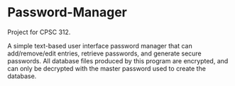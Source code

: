 # Password-Manager
<p>Project for CPSC 312.</p>
<p>A simple text-based user interface password manager that can add/remove/edit entries, retrieve passwords, and generate secure passwords. All database files produced by this program are encrypted, and can only be decrypted with the master password used to create the database.</p>
